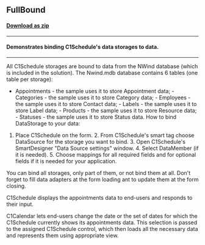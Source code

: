 ## FullBound
#### [Download as zip](https://minhaskamal.github.io/DownGit/#/home?url=https://github.com/GrapeCity/ComponentOne-WinForms-Samples/tree/master/NetFramework\Schedule\CS\FullBound)
____
#### Demonstrates binding C1Schedule's data storages to data. 
____
All C1Schedule storages are bound to data from the NWind database (which is included in the solution).  The Nwind.mdb database contains 6 tables (one table per storage): 

- Appointments - the sample uses it to store Appointment data; - Categories - the sample uses it to store Category data; - Employees - the sample uses it to store Contact data; - Labels - the sample uses it to store Label data; - Products - the sample uses it to store Resource data; - Statuses - the sample uses it to store Status data.  How to bind DataStorage to your data: 

1. Place C1Schedule on the form. 2. From C1Schedule's smart tag choose DataSource for the storage you want to bind. 3. Open C1Schedule's SmartDesigner "Data Source settings" window. 4. Select DataMember (if it is needed). 5. Choose mappings for all required fields and for optional fields if it is needed for your application. 

You can bind all storages, only part of them, or not bind them at all. Don't forget to fill data adapters at the form loading ant to update them at the form closing. 

C1Schedule displays the appointments data to end-users and responds to their input. 

C1Calendar lets end-users change the date or the set of dates for which the C1Schedule currently shows its appointments data. This selection is passed to the assigned C1Schedule control, which then loads all the necessary data and represents them using appropriate view. 





